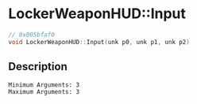 # LockerWeaponHUD::Input
```c
// 0x005bfaf0
void LockerWeaponHUD::Input(unk p0, unk p1, unk p2)
```
## Description
```
Minimum Arguments: 3
Maximum Arguments: 3
```

